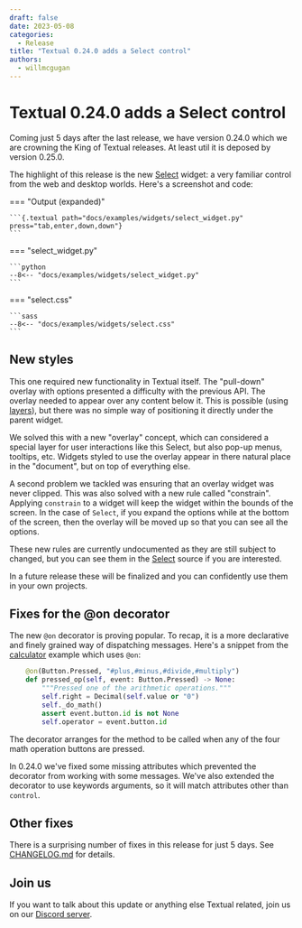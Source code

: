 ```yaml
---
draft: false
date: 2023-05-08
categories:
  - Release
title: "Textual 0.24.0 adds a Select control"
authors:
  - willmcgugan
---
```


# Textual 0.24.0 adds a Select control

Coming just 5 days after the last release, we have version 0.24.0 which we are crowning the King of Textual releases.
At least util it is deposed by version 0.25.0.

<!-- more -->

The highlight of this release is the new [Select](/widget_gallery/#select) widget: a very familiar control from the web and desktop worlds.
Here's a screenshot and code:

=== "Output (expanded)"

    ```{.textual path="docs/examples/widgets/select_widget.py" press="tab,enter,down,down"}
    ```

=== "select_widget.py"

    ```python
    --8<-- "docs/examples/widgets/select_widget.py"
    ```

=== "select.css"

    ```sass
    --8<-- "docs/examples/widgets/select.css"
    ```

## New styles

This one required new functionality in Textual itself.
The "pull-down" overlay with options presented a difficulty with the previous API.
The overlay needed to appear over any content below it.
This is possible (using [layers](https://textual.textualize.io/styles/layers/)), but there was no simple way of positioning it directly under the parent widget.

We solved this with a new "overlay" concept, which can considered a special layer for user interactions like this Select, but also pop-up menus, tooltips, etc.
Widgets styled to use the overlay appear in there natural place in the "document", but on top of everything else.

A second problem we tackled was ensuring that an overlay widget was never clipped.
This was also solved with a new rule called "constrain".
Applying `constrain` to a widget will keep the widget within the bounds of the screen.
In the case of `Select`, if you expand the options while at the bottom of the screen, then the overlay will be moved up so that you can see all the options.

These new rules are currently undocumented as they are still subject to changed, but you can see them in the [Select](https://github.com/Textualize/textual/blob/main/src/textual/widgets/_select.py#L179) source if you are interested.

In a future release these will be finalized and you can confidently use them in your own projects.

## Fixes for the @on decorator

The new `@on` decorator is proving popular.
To recap, it is a more declarative and finely grained way of dispatching messages.
Here's a snippet from the [calculator](https://github.com/Textualize/textual/blob/main/examples/calculator.py) example which uses `@on`:

```python
    @on(Button.Pressed, "#plus,#minus,#divide,#multiply")
    def pressed_op(self, event: Button.Pressed) -> None:
        """Pressed one of the arithmetic operations."""
        self.right = Decimal(self.value or "0")
        self._do_math()
        assert event.button.id is not None
        self.operator = event.button.id
```

The decorator arranges for the method to be called when any of the four math operation buttons are pressed.

In 0.24.0 we've fixed some missing attributes which prevented the decorator from working with some messages.
We've also extended the decorator to use keywords arguments, so it will match attributes other than `control`.

## Other fixes

There is a surprising number of fixes in this release for just 5 days. See [CHANGELOG.md](https://github.com/Textualize/textual/blob/main/CHANGELOG.md) for details.


## Join us

If you want to talk about this update or anything else Textual related, join us on our [Discord server](https://discord.gg/Enf6Z3qhVr).
